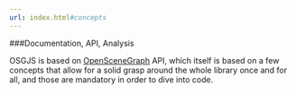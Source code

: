```yaml
---
url: index.html#concepts
---
```


###Documentation, API, Analysis

OSGJS is based on [OpenSceneGraph](http://en.wikipedia.org/wiki/OpenSceneGraph) API, which itself is based on a few concepts that allow for a solid grasp around the whole library once and for all, and those are mandatory in order to dive into code.

